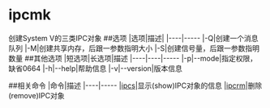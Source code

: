 ipcmk
=====
创建System V的三类IPC对象
##选项
|选项|描述|
|----|-----
|-Q|创建一个消息队列
|-M|创建共享内存，后跟一参数指明大小
|-S|创建信号量，后跟一参数指明数量
##其他选项
|短选项|长选项|描述
|----|----|-----
|-p|--mode|指定权限，缺省0664
|-h|--help|帮助信息
|-v|--version|版本信息

##相关命令
|命令|描述
|----|-----
|[ipcs](ipcs.md)|显示(show)IPC对象的信息
|[ipcrm](ipcrm.md)|删除(remove)IPC对象

